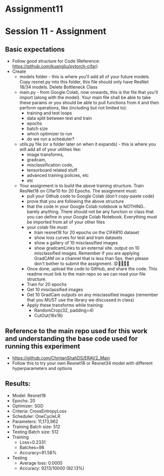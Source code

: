 # Assignment11
# Session 11 - Assignment

## Basic expectations
- Follow good structure for Code (Reference: https://github.com/kuangliu/pytorch-cifar)
- Create
  - models folder - this is where you'll add all of your future models. Copy resnet.py into this folder, this file should only have ResNet 18/34 models. Delete Bottleneck Class
  - main.py - from Google Colab, now onwards, this is the file that you'll import (along with the model). Your main file shall be able to take these params or you should be able to pull functions from it and then perform operations, like (including but not limited to):
    - training and test loops
    - data split between test and train
    - epochs
    - batch size
    - which optimizer to run
    - do we run a scheduler?
  - utils.py file (or a folder later on when it expands) - this is where you will add all of your utilities like:
    - image transforms,
    - gradcam,
    - misclassification code,
    - tensorboard related stuff
    - advanced training policies, etc
    - etc
  - Your assignment is to build the above training structure. Train ResNet18 on Cifar10 for 20 Epochs. The assignment must:
    - pull your Github code to Google Colab (don't copy-paste code)
    - prove that you are following the above structure
    - that the code in your Google Colab notebook is NOTHING.. barely anything. There should not be any function or class that you can define in your Google Colab Notebook. Everything must be imported from all of your other files
    - your colab file must:
      - train resnet18 for 20 epochs on the CIFAR10 dataset
      - show loss curves for test and train datasets
      - show a gallery of 10 misclassified images
      - show gradcamLinks to an external site. output on 10 misclassified images. Remember if you are applying GradCAM on a channel that is less than 5px, then please don't bother to submit the assignment. 😡🤬🤬🤬🤬
    - Once done, upload the code to GitHub, and share the code. This readme must link to the main repo so we can read your file structure.
    - Train for 20 epochs
    - Get 10 misclassified images
    - Get 10 GradCam outputs on any misclassified images (remember that you MUST use the library we discussed in class)
    - Apply these transforms while training:
      - RandomCrop(32, padding=4)
      - CutOut(16x16)

## Reference to the main repo used for this work and understanding the base code used for running this experiment
- https://github.com/ChintanShahDS/ERAV2_Main
- Follow this to try your own Resnet18 or Resnet34 model with different hyperparameters and options

## Results:
- Model: Resnet18
- Epochs: 20
- Optimizer: SGD
- Criteria: CrossEntropyLoss
- Scheduler: OneCycleLR
- Parameters: 11,173,962
- Training Batch size: 512
- Testing Batch size: 512
- Training
  - Loss=0.2331
  - Batches=98
  - Accuracy=91.58%
- Testing
  - Average loss: 0.0005
  - Accuracy: 9213/10000 (92.13%)
